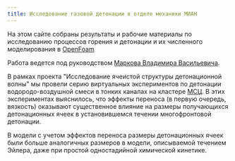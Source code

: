 ```yaml
---
title: Исследование газовой детонации в отделе механики МИАН
---
```

На этом сайте собраны результаты и рабочие материалы по исследованию процессов горения и детонации и их численного моделирования в [OpenFoam](https://openfoam.org/) 

Работа ведется под руководством [Маркова Владимира Васильевича](https://www.mathnet.ru/person/17485).

В рамках проекта "Исследование ячеистой структуры детонационной волны" мы провели серию виртуальных экспериментов по детонации водородо-воздушной смеси в тонких каналах на кластере [МСЦ](https://www.jscc.ru/). В этих экспериментах выяснилось, что эффекты переноса (в первую очередь, вязкость) оказывают существенное влияние на размеры получающихся детонационных ячеек в установившемся течении многофронтовой детонации. 

В модели с учетом эффектов переноса размеры детонационных ячеек были больше аналогичных размеров в модели, описываемой течением Эйлера, даже при простой одностадийной химической кинетике.
